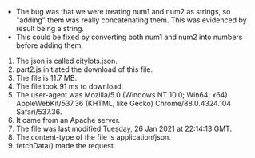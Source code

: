 - The bug was that we were treating num1 and num2 as strings, so "adding" them was really concatenating them.
   This was evidenced by result being a string.
- This could be fixed by converting both num1 and num2 into numbers before adding them.

1) The json is called citylots.json.
2) part2.js initiated the download of this file.
3) The file is 11.7 MB.
4) The file took 91 ms to download.
5) The user-agent was Mozilla/5.0 (Windows NT 10.0; Win64; x64) AppleWebKit/537.36 (KHTML, like Gecko) Chrome/88.0.4324.104 Safari/537.36.
6) It came from an Apache server.
7) The file was last modified Tuesday, 26 Jan 2021 at 22:14:13 GMT.
8) The content-type of the file is application/json.
9) fetchData() made the request.